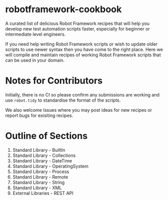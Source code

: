 # robotframework-cookbook
A curated list of delicious Robot Framework recipes that will help you develop new test automation scripts faster, especially for beginner or intermediate level engineers.

If you need help writing Robot Framework scripts or wish to update older scripts to use newer syntax then you have come to the right place.  Here we will compile and maintain recipes of working Robot Framework scripts that can be used in your domain.

# Notes for Contributors
Initially, there is no CI so please confirm any submissions are working and use `robot.tidy` to standardise the format of the scripts.

We also welcome Issues where you may post ideas for new recipes or report bugs for exisiting recipes.

# Outline of Sections
1. Standard Library - BuiltIn
2. Standard Library - Collections
3. Standard Library - DateTime
4. Standard Library - OperatingSystem
5. Standard Library - Process
6. Standard Library - Remote
7. Standard Library - String
8. Standard Library - XML
9. External Libraries - REST API
